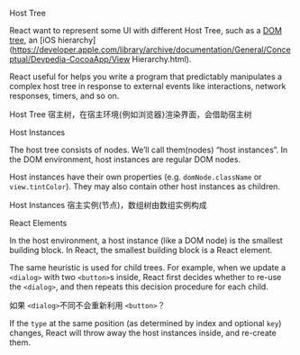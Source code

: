 Host Tree

React want to represent some UI with different Host Tree, such as a [DOM tree](https://www.npmjs.com/package/react-dom), an [iOS hierarchy](https://developer.apple.com/library/archive/documentation/General/Conceptual/Devpedia-CocoaApp/View Hierarchy.html).

React useful for helps you write a program that predictably manipulates a complex host tree in response to external events like interactions, network responses, timers, and so on.

Host Tree 宿主树，在宿主环境{例如浏览器}渲染界面，会借助宿主树

Host Instances

The host tree consists of nodes. We’ll call them(nodes) “host instances”. In the DOM environment, host instances are regular DOM nodes.

Host instances have their own properties (e.g. `domNode.className` or `view.tintColor`). They may also contain other host instances as children.

Host Instances 宿主实例(节点)，数组树由数组实例构成

React Elements

In the host environment, a host instance (like a DOM node) is the smallest building block. In React, the smallest building block is a React element.





The same heuristic is used for child trees. For example, when we update a `<dialog>` with two `<button>`s inside, React first decides whether to re-use the `<dialog>`, and then repeats this decision procedure for each child.

如果 `<dialog>`不同不会重新利用 `<button>`？

 If the `type` at the same position (as determined by index and optional `key`) changes, React will throw away the host instances inside, and re-create them.
